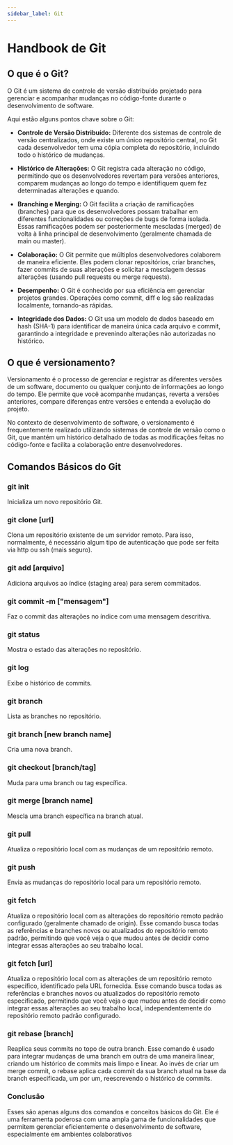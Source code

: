 ```yaml
---
sidebar_label: Git
---
```


# Handbook de Git

## O que é o Git?

O Git é um sistema de controle de versão distribuído projetado para gerenciar e acompanhar mudanças no código-fonte durante o desenvolvimento de software.

Aqui estão alguns pontos chave sobre o Git:

- **Controle de Versão Distribuído:** Diferente dos sistemas de controle de versão centralizados, onde existe um único repositório central, no Git cada desenvolvedor tem uma cópia completa do repositório, incluindo todo o histórico de mudanças.

- **Histórico de Alterações:** O Git registra cada alteração no código, permitindo que os desenvolvedores revertam para versões anteriores, comparem mudanças ao longo do tempo e identifiquem quem fez determinadas alterações e quando.

- **Branching e Merging:** O Git facilita a criação de ramificações (branches) para que os desenvolvedores possam trabalhar em diferentes funcionalidades ou correções de bugs de forma isolada. Essas ramificações podem ser posteriormente mescladas (merged) de volta à linha principal de desenvolvimento (geralmente chamada de main ou master).

- **Colaboração:** O Git permite que múltiplos desenvolvedores colaborem de maneira eficiente. Eles podem clonar repositórios, criar branches, fazer commits de suas alterações e solicitar a mesclagem dessas alterações (usando pull requests ou merge requests).

- **Desempenho:** O Git é conhecido por sua eficiência em gerenciar projetos grandes. Operações como commit, diff e log são realizadas localmente, tornando-as rápidas.

- **Integridade dos Dados:** O Git usa um modelo de dados baseado em hash (SHA-1) para identificar de maneira única cada arquivo e commit, garantindo a integridade e prevenindo alterações não autorizadas no histórico.

## O que é versionamento?

Versionamento é o processo de gerenciar e registrar as diferentes versões de um software, documento ou qualquer conjunto de informações ao longo do tempo. Ele permite que você acompanhe mudanças, reverta a versões anteriores, compare diferenças entre versões e entenda a evolução do projeto.

No contexto de desenvolvimento de software, o versionamento é frequentemente realizado utilizando sistemas de controle de versão como o Git, que mantém um histórico detalhado de todas as modificações feitas no código-fonte e facilita a colaboração entre desenvolvedores.

## Comandos Básicos do Git

### git init

Inicializa um novo repositório Git.

### git clone [url]

Clona um repositório existente de um servidor remoto. Para isso, normalmente, é necessário algum tipo de autenticação que pode ser feita via http ou ssh (mais seguro).

### git add [arquivo]

Adiciona arquivos ao índice (staging area) para serem commitados.

### git commit -m ["mensagem"]

Faz o commit das alterações no índice com uma mensagem descritiva.

### git status

Mostra o estado das alterações no repositório.

### git log

Exibe o histórico de commits.

### git branch

Lista as branches no repositório.

### git branch [new branch name]

Cria uma nova branch.

### git checkout [branch/tag]

Muda para uma branch ou tag específica.

### git merge [branch name]

Mescla uma branch específica na branch atual.

### git pull

Atualiza o repositório local com as mudanças de um repositório remoto.

### git push

Envia as mudanças do repositório local para um repositório remoto.

### git fetch

Atualiza o repositório local com as alterações do repositório remoto padrão configurado (geralmente chamado de origin). Esse comando busca todas as referências e branches novos ou atualizados do repositório remoto padrão, permitindo que você veja o que mudou antes de decidir como integrar essas alterações ao seu trabalho local.

### git fetch [url]

Atualiza o repositório local com as alterações de um repositório remoto específico, identificado pela URL fornecida. Esse comando busca todas as referências e branches novos ou atualizados do repositório remoto especificado, permitindo que você veja o que mudou antes de decidir como integrar essas alterações ao seu trabalho local, independentemente do repositório remoto padrão configurado.

### git rebase [branch]

Reaplica seus commits no topo de outra branch. Esse comando é usado para integrar mudanças de uma branch em outra de uma maneira linear, criando um histórico de commits mais limpo e linear. Ao invés de criar um merge commit, o rebase aplica cada commit da sua branch atual na base da branch especificada, um por um, reescrevendo o histórico de commits.

### Conclusão

Esses são apenas alguns dos comandos e conceitos básicos do Git. Ele é uma ferramenta poderosa com uma ampla gama de funcionalidades que permitem gerenciar eficientemente o desenvolvimento de software, especialmente em ambientes colaborativos
